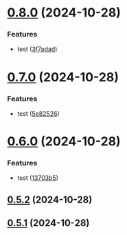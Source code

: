 # [0.8.0](https://github.com/msobiecki/eslint-plugin-test-locators/compare/v0.7.0...v0.8.0) (2024-10-28)

### Features

- test ([3f7adad](https://github.com/msobiecki/eslint-plugin-test-locators/commit/3f7adad8c562b7f8dd9579545f4896a9340817d8))

# [0.7.0](https://github.com/msobiecki/eslint-plugin-test-locators/compare/v0.6.0...v0.7.0) (2024-10-28)

### Features

- test ([5e82526](https://github.com/msobiecki/eslint-plugin-test-locators/commit/5e8252685576c45cfbf78234c9e1d614e3e02f04))

# [0.6.0](https://github.com/msobiecki/eslint-plugin-test-locators/compare/v0.5.2...v0.6.0) (2024-10-28)

### Features

- test ([13703b5](https://github.com/msobiecki/eslint-plugin-test-locators/commit/13703b548887337f64dfd47096b70072fff312c1))

## [0.5.2](https://github.com/msobiecki/eslint-plugin-test-locators/compare/v0.5.1...v0.5.2) (2024-10-28)

## [0.5.1](https://github.com/msobiecki/eslint-plugin-test-locators/compare/v0.5.0...v0.5.1) (2024-10-28)
